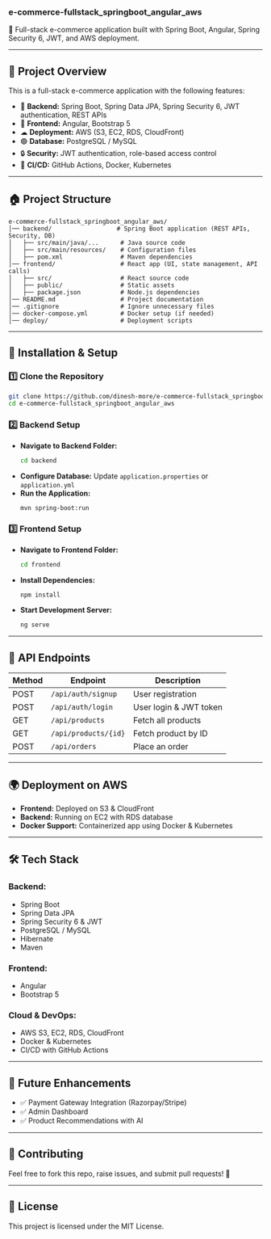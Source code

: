 ### **e-commerce-fullstack_springboot_angular_aws**  
🚀 Full-stack e-commerce application built with Spring Boot, Angular, Spring Security 6, JWT, and AWS deployment.  

---

## 📌 **Project Overview**  
This is a full-stack e-commerce application with the following features:  
- 🛂 **Backend:** Spring Boot, Spring Data JPA, Spring Security 6, JWT authentication, REST APIs  
- 🎨 **Frontend:** Angular, Bootstrap 5  
- ☁ **Deployment:** AWS (S3, EC2, RDS, CloudFront)  
- 🟢 **Database:** PostgreSQL / MySQL  
- 🔒 **Security:** JWT authentication, role-based access control  
- 🏢 **CI/CD:** GitHub Actions, Docker, Kubernetes  

---

## 🏠 **Project Structure**  
```
e-commerce-fullstack_springboot_angular_aws/
│── backend/                  # Spring Boot application (REST APIs, Security, DB)
│   ├── src/main/java/...      # Java source code
│   ├── src/main/resources/    # Configuration files
│   ├── pom.xml                # Maven dependencies
│── frontend/                  # React app (UI, state management, API calls)
│   ├── src/                   # React source code
│   ├── public/                # Static assets
│   ├── package.json           # Node.js dependencies
│── README.md                  # Project documentation
│── .gitignore                 # Ignore unnecessary files
│── docker-compose.yml         # Docker setup (if needed)
│── deploy/                    # Deployment scripts
```

---

## 🚀 **Installation & Setup**  

### **1️⃣ Clone the Repository**  
```sh
git clone https://github.com/dinesh-more/e-commerce-fullstack_springboot_angular_aws.git
cd e-commerce-fullstack_springboot_angular_aws
```

### **2️⃣ Backend Setup**  
- **Navigate to Backend Folder:**  
  ```sh
  cd backend
  ```
- **Configure Database:** Update `application.properties` or `application.yml`  
- **Run the Application:**  
  ```sh
  mvn spring-boot:run
  ```

### **3️⃣ Frontend Setup**  
- **Navigate to Frontend Folder:**  
  ```sh
  cd frontend
  ```
- **Install Dependencies:**  
  ```sh
  npm install
  ```
- **Start Development Server:**  
  ```sh
  ng serve
  ```

---

## 💽 **API Endpoints**  
| Method | Endpoint               | Description                 |  
|--------|------------------------|-----------------------------|  
| POST   | `/api/auth/signup`     | User registration           |  
| POST   | `/api/auth/login`      | User login & JWT token      |  
| GET    | `/api/products`        | Fetch all products         |  
| GET    | `/api/products/{id}`   | Fetch product by ID        |  
| POST   | `/api/orders`          | Place an order             |  

---

## 🌍 **Deployment on AWS**  
- **Frontend:** Deployed on S3 & CloudFront  
- **Backend:** Running on EC2 with RDS database  
- **Docker Support:** Containerized app using Docker & Kubernetes  

---

## 🛠 **Tech Stack**  
### **Backend:**  
- Spring Boot  
- Spring Data JPA  
- Spring Security 6 & JWT  
- PostgreSQL / MySQL  
- Hibernate  
- Maven  

### **Frontend:**  
- Angular    
- Bootstrap 5

### **Cloud & DevOps:**  
- AWS S3, EC2, RDS, CloudFront  
- Docker & Kubernetes  
- CI/CD with GitHub Actions  

---

## 📌 **Future Enhancements**  
- ✅ Payment Gateway Integration (Razorpay/Stripe)  
- ✅ Admin Dashboard  
- ✅ Product Recommendations with AI  

---

## 🤝 **Contributing**  
Feel free to fork this repo, raise issues, and submit pull requests! 🎉  

---

## 📝 **License**  
This project is licensed under the MIT License.  

